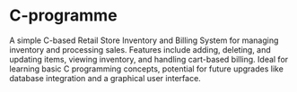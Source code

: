 # C-programme
A simple C-based Retail Store Inventory and Billing System for managing inventory and processing sales. Features include adding, deleting, and updating items, viewing inventory, and handling cart-based billing. Ideal for learning basic C programming concepts,  potential for future upgrades like database integration and a graphical user interface.
